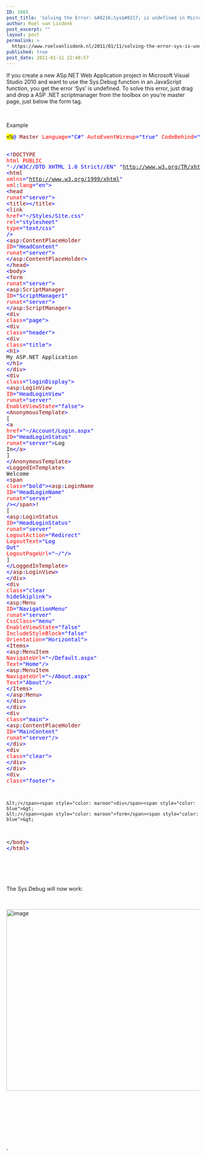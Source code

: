 ```yaml
---
ID: 1865
post_title: 'Solving the Error: &#8216;Sys&#8217; is undefined in Microsoft Visual Studio 2010'
author: Roel van Lisdonk
post_excerpt: ""
layout: post
permalink: >
  https://www.roelvanlisdonk.nl/2011/01/11/solving-the-error-sys-is-undefined-in-microsoft-visual-studio-2010/
published: true
post_date: 2011-01-11 22:40:57
---
```

<p>If you create a new ASp.NET Web Application project in Microsoft Visual Studio 2010 and want to use the Sys.Debug function in an JavaScript function, you get the error ‘Sys’ is undefined. To solve this error, just drag and drop a ASP .NET scriptmanager from the toolbox on you’re master page, just below the form tag.</p>  <p>&#160;</p>  <p>Example</p>  <pre class="code"><span style="background: yellow">&lt;%</span><span style="color: blue">@ </span><span style="color: maroon">Master </span><span style="color: red">Language</span><span style="color: blue">=&quot;C#&quot; </span><span style="color: red">AutoEventWireup</span><span style="color: blue">=&quot;true&quot; </span><span style="color: red">CodeBehind</span><span style="color: blue">=&quot;Site.master.cs&quot; </span><span style="color: red">Inherits</span><span style="color: blue">=&quot;Rvl.Demo.TrainingWebApplication.SiteMaster&quot; </span><span style="background: yellow">%&gt;

</span><span style="color: blue">&lt;!</span><span style="color: maroon">DOCTYPE </span><span style="color: red">html PUBLIC </span><span style="color: blue">&quot;-//W3C//DTD XHTML 1.0 Strict//EN&quot; &quot;http://www.w3.org/TR/xhtml1/DTD/xhtml1-strict.dtd&quot;&gt;
&lt;</span><span style="color: maroon">html </span><span style="color: red">xmlns</span><span style="color: blue">=&quot;http://www.w3.org/1999/xhtml&quot; </span><span style="color: red">xml</span><span style="color: blue">:</span><span style="color: red">lang</span><span style="color: blue">=&quot;en&quot;&gt;
&lt;</span><span style="color: maroon">head </span><span style="color: red">runat</span><span style="color: blue">=&quot;server&quot;&gt;
    &lt;</span><span style="color: maroon">title</span><span style="color: blue">&gt;&lt;/</span><span style="color: maroon">title</span><span style="color: blue">&gt;
    &lt;</span><span style="color: maroon">link </span><span style="color: red">href</span><span style="color: blue">=&quot;~/Styles/Site.css&quot; </span><span style="color: red">rel</span><span style="color: blue">=&quot;stylesheet&quot; </span><span style="color: red">type</span><span style="color: blue">=&quot;text/css&quot; /&gt;
    &lt;</span><span style="color: maroon">asp</span><span style="color: blue">:</span><span style="color: maroon">ContentPlaceHolder </span><span style="color: red">ID</span><span style="color: blue">=&quot;HeadContent&quot; </span><span style="color: red">runat</span><span style="color: blue">=&quot;server&quot;&gt;
    &lt;/</span><span style="color: maroon">asp</span><span style="color: blue">:</span><span style="color: maroon">ContentPlaceHolder</span><span style="color: blue">&gt;
&lt;/</span><span style="color: maroon">head</span><span style="color: blue">&gt;
&lt;</span><span style="color: maroon">body</span><span style="color: blue">&gt;
    &lt;</span><span style="color: maroon">form </span><span style="color: red">runat</span><span style="color: blue">=&quot;server&quot;&gt;
    &lt;</span><span style="color: maroon">asp</span><span style="color: blue">:</span><span style="color: maroon">ScriptManager </span><span style="color: red">ID</span><span style="color: blue">=&quot;ScriptManager1&quot; </span><span style="color: red">runat</span><span style="color: blue">=&quot;server&quot;&gt;
    &lt;/</span><span style="color: maroon">asp</span><span style="color: blue">:</span><span style="color: maroon">ScriptManager</span><span style="color: blue">&gt;
    &lt;</span><span style="color: maroon">div </span><span style="color: red">class</span><span style="color: blue">=&quot;page&quot;&gt;
        &lt;</span><span style="color: maroon">div </span><span style="color: red">class</span><span style="color: blue">=&quot;header&quot;&gt;
            &lt;</span><span style="color: maroon">div </span><span style="color: red">class</span><span style="color: blue">=&quot;title&quot;&gt;
                &lt;</span><span style="color: maroon">h1</span><span style="color: blue">&gt;
                    </span>My ASP.NET Application
                <span style="color: blue">&lt;/</span><span style="color: maroon">h1</span><span style="color: blue">&gt;
            &lt;/</span><span style="color: maroon">div</span><span style="color: blue">&gt;
            &lt;</span><span style="color: maroon">div </span><span style="color: red">class</span><span style="color: blue">=&quot;loginDisplay&quot;&gt;
                &lt;</span><span style="color: maroon">asp</span><span style="color: blue">:</span><span style="color: maroon">LoginView </span><span style="color: red">ID</span><span style="color: blue">=&quot;HeadLoginView&quot; </span><span style="color: red">runat</span><span style="color: blue">=&quot;server&quot; </span><span style="color: red">EnableViewState</span><span style="color: blue">=&quot;false&quot;&gt;
                    &lt;</span><span style="color: maroon">AnonymousTemplate</span><span style="color: blue">&gt;
                        </span>[ <span style="color: blue">&lt;</span><span style="color: maroon">a </span><span style="color: red">href</span><span style="color: blue">=&quot;~/Account/Login.aspx&quot; </span><span style="color: red">ID</span><span style="color: blue">=&quot;HeadLoginStatus&quot; </span><span style="color: red">runat</span><span style="color: blue">=&quot;server&quot;&gt;</span>Log In<span style="color: blue">&lt;/</span><span style="color: maroon">a</span><span style="color: blue">&gt; </span>]
                    <span style="color: blue">&lt;/</span><span style="color: maroon">AnonymousTemplate</span><span style="color: blue">&gt;
                    &lt;</span><span style="color: maroon">LoggedInTemplate</span><span style="color: blue">&gt;
                        </span>Welcome <span style="color: blue">&lt;</span><span style="color: maroon">span </span><span style="color: red">class</span><span style="color: blue">=&quot;bold&quot;&gt;&lt;</span><span style="color: maroon">asp</span><span style="color: blue">:</span><span style="color: maroon">LoginName </span><span style="color: red">ID</span><span style="color: blue">=&quot;HeadLoginName&quot; </span><span style="color: red">runat</span><span style="color: blue">=&quot;server&quot; /&gt;&lt;/</span><span style="color: maroon">span</span><span style="color: blue">&gt;</span>!
                        [ <span style="color: blue">&lt;</span><span style="color: maroon">asp</span><span style="color: blue">:</span><span style="color: maroon">LoginStatus </span><span style="color: red">ID</span><span style="color: blue">=&quot;HeadLoginStatus&quot; </span><span style="color: red">runat</span><span style="color: blue">=&quot;server&quot; </span><span style="color: red">LogoutAction</span><span style="color: blue">=&quot;Redirect&quot; </span><span style="color: red">LogoutText</span><span style="color: blue">=&quot;Log Out&quot; </span><span style="color: red">LogoutPageUrl</span><span style="color: blue">=&quot;~/&quot;/&gt; </span>]
                    <span style="color: blue">&lt;/</span><span style="color: maroon">LoggedInTemplate</span><span style="color: blue">&gt;
                &lt;/</span><span style="color: maroon">asp</span><span style="color: blue">:</span><span style="color: maroon">LoginView</span><span style="color: blue">&gt;
            &lt;/</span><span style="color: maroon">div</span><span style="color: blue">&gt;
            &lt;</span><span style="color: maroon">div </span><span style="color: red">class</span><span style="color: blue">=&quot;clear hideSkiplink&quot;&gt;
                &lt;</span><span style="color: maroon">asp</span><span style="color: blue">:</span><span style="color: maroon">Menu </span><span style="color: red">ID</span><span style="color: blue">=&quot;NavigationMenu&quot; </span><span style="color: red">runat</span><span style="color: blue">=&quot;server&quot; </span><span style="color: red">CssClass</span><span style="color: blue">=&quot;menu&quot; </span><span style="color: red">EnableViewState</span><span style="color: blue">=&quot;false&quot; </span><span style="color: red">IncludeStyleBlock</span><span style="color: blue">=&quot;false&quot; </span><span style="color: red">Orientation</span><span style="color: blue">=&quot;Horizontal&quot;&gt;
                    &lt;</span><span style="color: maroon">Items</span><span style="color: blue">&gt;
                        &lt;</span><span style="color: maroon">asp</span><span style="color: blue">:</span><span style="color: maroon">MenuItem </span><span style="color: red">NavigateUrl</span><span style="color: blue">=&quot;~/Default.aspx&quot; </span><span style="color: red">Text</span><span style="color: blue">=&quot;Home&quot;/&gt;
                        &lt;</span><span style="color: maroon">asp</span><span style="color: blue">:</span><span style="color: maroon">MenuItem </span><span style="color: red">NavigateUrl</span><span style="color: blue">=&quot;~/About.aspx&quot; </span><span style="color: red">Text</span><span style="color: blue">=&quot;About&quot;/&gt;
                    &lt;/</span><span style="color: maroon">Items</span><span style="color: blue">&gt;
                &lt;/</span><span style="color: maroon">asp</span><span style="color: blue">:</span><span style="color: maroon">Menu</span><span style="color: blue">&gt;
            &lt;/</span><span style="color: maroon">div</span><span style="color: blue">&gt;
        &lt;/</span><span style="color: maroon">div</span><span style="color: blue">&gt;
        &lt;</span><span style="color: maroon">div </span><span style="color: red">class</span><span style="color: blue">=&quot;main&quot;&gt;
            &lt;</span><span style="color: maroon">asp</span><span style="color: blue">:</span><span style="color: maroon">ContentPlaceHolder </span><span style="color: red">ID</span><span style="color: blue">=&quot;MainContent&quot; </span><span style="color: red">runat</span><span style="color: blue">=&quot;server&quot;/&gt;
        &lt;/</span><span style="color: maroon">div</span><span style="color: blue">&gt;
        &lt;</span><span style="color: maroon">div </span><span style="color: red">class</span><span style="color: blue">=&quot;clear&quot;&gt;
        &lt;/</span><span style="color: maroon">div</span><span style="color: blue">&gt;
    &lt;/</span><span style="color: maroon">div</span><span style="color: blue">&gt;
    &lt;</span><span style="color: maroon">div </span><span style="color: red">class</span><span style="color: blue">=&quot;footer&quot;&gt;
        
    &lt;/</span><span style="color: maroon">div</span><span style="color: blue">&gt;
    &lt;/</span><span style="color: maroon">form</span><span style="color: blue">&gt;
&lt;/</span><span style="color: maroon">body</span><span style="color: blue">&gt;
&lt;/</span><span style="color: maroon">html</span><span style="color: blue">&gt;

</span></pre>

<p>&#160;</p>

<p>The Sys.Debug will now work:</p>

<p>&#160;</p>

<p><a href="http://www.roelvanlisdonk.nl/wp-content/uploads/2011/01/image.png"><img style="border-bottom: 0px; border-left: 0px; display: inline; border-top: 0px; border-right: 0px" title="image" border="0" alt="image" src="http://www.roelvanlisdonk.nl/wp-content/uploads/2011/01/image_thumb.png" width="780" height="473" /></a> </p>

<p>&#160;</p>

<p>&#160;</p>

<p>&#160;</p>

<p>&#160;</p>

<p><a href="http://11011.net/software/vspaste">&#160;</a></p>